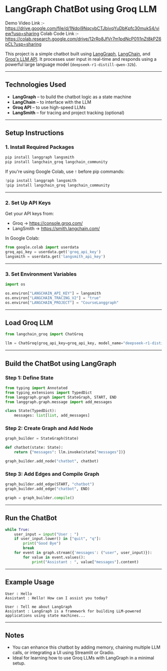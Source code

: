 #  LangGraph ChatBot using Groq LLM

Demo Video Link :- https://drive.google.com/file/d/1Ndoi9NqcybCTJbivqYuDbKpfc30mukS4/view?usp=sharing
Colab Code Link :- https://colab.research.google.com/drive/12rRo8JfVr7m1pdNcP01l1nZt8kPZ6pCL?usp=sharing

This project is a simple chatbot built using [LangGraph](https://github.com/langchain-ai/langgraph), [LangChain](https://www.langchain.com/), and [Groq's LLM API](https://console.groq.com/). It processes user input in real-time and responds using a powerful large language model (`deepseek-r1-distill-qwen-32b`).

---

## Technologies Used

- **LangGraph** – to build the chatbot logic as a state machine
- **LangChain** – to interface with the LLM
- **Groq API** – to use high-speed LLMs
- **LangSmith** – for tracing and project tracking (optional)

---

##  Setup Instructions

### 1. Install Required Packages

```bash
pip install langgraph langsmith
pip install langchain_groq langchain_community
```

If you're using Google Colab, use `!` before pip commands:

```python
!pip install langgraph langsmith
!pip install langchain_groq langchain_community
```

---

### 2. Set Up API Keys

Get your API keys from:

- Groq → https://console.groq.com/
- LangSmith → https://smith.langchain.com/

In Google Colab:

```python
from google.colab import userdata
groq_api_key = userdata.get('groq_api_key')
langsmith = userdata.get('langsmith_api_key')
```

---

### 3. Set Environment Variables

```python
import os

os.environ["LANGCHAIN_API_KEY"] = langsmith
os.environ["LANGCHAIN_TRACING_V2"] = "true"
os.environ["LANGCHAIN_PROJECT"] = "CourseLanggraph"
```

---

##  Load Groq LLM

```python
from langchain_groq import ChatGroq

llm = ChatGroq(groq_api_key=groq_api_key, model_name="deepseek-r1-distill-qwen-32b")
```

---

##  Build the ChatBot using LangGraph

### Step 1: Define State

```python
from typing import Annotated
from typing_extensions import TypedDict
from langgraph.graph import StateGraph, START, END
from langgraph.graph.message import add_messages

class State(TypedDict):
    messages: list[list, add_messages]
```

### Step 2: Create Graph and Add Node

```python
graph_builder = StateGraph(State)

def chatbot(state: State):
    return {"messages": llm.invoke(state["messages"])}

graph_builder.add_node("chatbot", chatbot)
```

### Step 3: Add Edges and Compile Graph

```python
graph_builder.add_edge(START, "chatbot")
graph_builder.add_edge("chatbot", END)

graph = graph_builder.compile()
```

---

##  Run the ChatBot

```python
while True:
    user_input = input("User : ")
    if user_input.lower() in ["quit", "q"]:
        print("Good Bye")
        break
    for event in graph.stream({'messages': ("user", user_input)}):
        for value in event.values():
            print("Assistant : ", value["messages"].content)
```

---

##  Example Usage

```
User : Hello
Assistant : Hello! How can I assist you today?

User : Tell me about LangGraph
Assistant : LangGraph is a framework for building LLM-powered applications using state machines...
```

---

##  Notes

- You can enhance this chatbot by adding memory, chaining multiple LLM calls, or integrating a UI using Streamlit or Gradio.
- Ideal for learning how to use Groq LLMs with LangGraph in a minimal setup.
